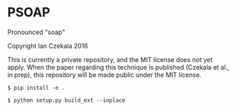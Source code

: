 # PSOAP
Pronounced "soap"

Copyright Ian Czekala 2016

This is currently a private repository, and the MIT license does not yet apply. When the paper regarding this technique is published (Czekala et al., in prep), this repository will be made public under the MIT license.


    $ pip install -e .

    $ python setup.py build_ext --inplace
